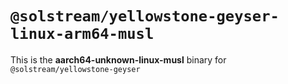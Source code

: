 # `@solstream/yellowstone-geyser-linux-arm64-musl`

This is the **aarch64-unknown-linux-musl** binary for `@solstream/yellowstone-geyser`
